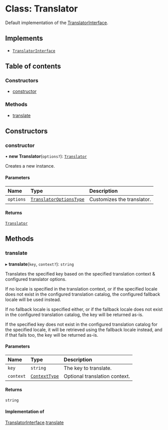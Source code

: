 # Class: Translator

Default implementation of the [TranslatorInterface](../interfaces/TranslatorInterface.md).

## Implements

- [`TranslatorInterface`](../interfaces/TranslatorInterface.md)

## Table of contents

### Constructors

- [constructor](Translator.md#constructor)

### Methods

- [translate](Translator.md#translate)

## Constructors

### constructor

• **new Translator**(`options?`): [`Translator`](Translator.md)

Creates a new instance.

#### Parameters

| Name | Type | Description |
| :------ | :------ | :------ |
| `options` | [`TranslatorOptionsType`](../README.md#translatoroptionstype) | Customizes the translator. |

#### Returns

[`Translator`](Translator.md)

## Methods

### translate

▸ **translate**(`key`, `context?`): `string`

Translates the specified key based on the specified translation context & configured translator options.

If no locale is specified in the translation context, or if the specified locale does not exist in the configured
translation catalog, the configured fallback locale will be used instead.

If no fallback locale is specified either, or if the fallback locale does not exist in the configured translation
catalog, the key will be returned as-is.

If the specified key does not exist in the configured translation catalog for the specified locale, it will
be retrieved using the fallback locale instead, and if that fails too, the key will be returned as-is.

#### Parameters

| Name | Type | Description |
| :------ | :------ | :------ |
| `key` | `string` | The key to translate. |
| `context` | [`ContextType`](../README.md#contexttype) | Optional translation context. |

#### Returns

`string`

#### Implementation of

[TranslatorInterface](../interfaces/TranslatorInterface.md).[translate](../interfaces/TranslatorInterface.md#translate)
